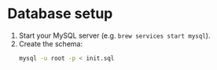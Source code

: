 # Database setup

1. Start your MySQL server (e.g. `brew services start mysql`).
2. Create the schema:
   ```bash
   mysql -u root -p < init.sql
